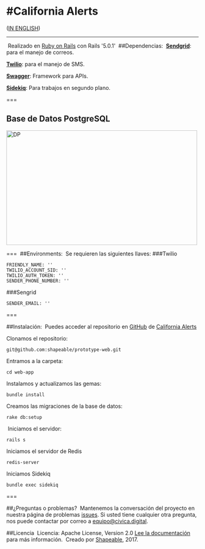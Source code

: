 #California Alerts
===
 ([IN ENGLISH](./README.md))
___
​
Realizado en  [Ruby on Rails](http://rubyonrails.org/) con Rails '5.0.1'
​
##Dependencias:
​
**[Sendgrid](https://sendgrid.com/)**: para el manejo de correos.

**[Twilio](https://www.twilio.com/)**: para el manejo de SMS.

**[Swagger](http://swagger.io/)**: Framework para APIs.

**[Sidekiq](http://sidekiq.org/)**: Para trabajos en segundo plano.

===

## Base de Datos PostgreSQL

<img src="https://cdn.rawgit.com/shapeable/prototype-web/dev/diagrams/relational.png" alt="DP" height="300" width="500"/>

===
​
##Environments:
​
​Se requieren las siguientes llaves:
​
###Twilio

    FRIENDLY_NAME: ''
    TWILIO_ACCOUNT_SID: ''
    TWILIO_AUTH_TOKEN: ''
    SENDER_PHONE_NUMBER: ''

###Sengrid

    SENDER_EMAIL: ''
   
   
===

##Instalación:
​
Puedes acceder al repositorio en [GitHub](https://github.com) de [California Alerts](https://github.com/shapeable/prototype-web)

Clonamos el repositorio:
    
    git@github.com:shapeable/prototype-web.git
    
Entramos a la carpeta: 

	cd web-app
	      
Instalamos y actualizamos las gemas:
    
    bundle install
    
Creamos las migraciones de la base de datos:
    
    rake db:setup
​
Iniciamos el servidor:
    
    rails s

 Iniciamos el servidor de Redis

    redis-server

Iniciamos Sidekiq

    bundle exec sidekiq     

===
 
##¿Preguntas o problemas?
​
Mantenemos la conversación del proyecto en nuestra página de problemas  [issues](https://github.com/shapeable/prototype-web/issues). Si usted tiene cualquier otra pregunta, nos puede contactar por correo a <equipo@civica.digital>.


##Licencia
​
Licencia: Apache License, Version 2.0 [Lee la documentación](http://www.apache.org/licenses/LICENSE-2.0) para más información.
​
Creado por [Shapeable](http://www.shapeable.net), 2017.
